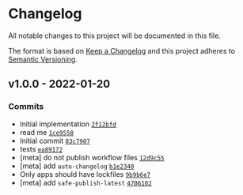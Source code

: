 # Changelog

All notable changes to this project will be documented in this file.

The format is based on [Keep a Changelog](https://keepachangelog.com/en/1.0.0/)
and this project adheres to [Semantic Versioning](https://semver.org/spec/v2.0.0.html).

## v1.0.0 - 2022-01-20

### Commits

- Initial implementation [`2f12bfd`](https://github.com/ljharb/ls-publishers/commit/2f12bfd9ca37b54bbf483f4a009fb80753f5a64d)
- read me [`1ce9558`](https://github.com/ljharb/ls-publishers/commit/1ce955841be5a1c30d4ae815dcc91167c6686cb4)
- Initial commit [`83c7907`](https://github.com/ljharb/ls-publishers/commit/83c79071f021c64de0b5af4e700bc1ac093d3314)
- tests [`ea89172`](https://github.com/ljharb/ls-publishers/commit/ea891729bc732da902ebcf438ae0043eb4d8b2f9)
- [meta] do not publish workflow files [`12d9c55`](https://github.com/ljharb/ls-publishers/commit/12d9c55cbc738255a22ba5664cea6885ce8e9ed7)
- [meta] add `auto-changelog` [`b1e2340`](https://github.com/ljharb/ls-publishers/commit/b1e23405faf81d2ea052ca1938779944c9b20079)
- Only apps should have lockfiles [`9b9b6e7`](https://github.com/ljharb/ls-publishers/commit/9b9b6e7698bbd920768dd6c73213bfd61a3540ee)
- [meta] add `safe-publish-latest` [`4706102`](https://github.com/ljharb/ls-publishers/commit/4706102ef90599564f5101f2bffa520cf49a6709)
